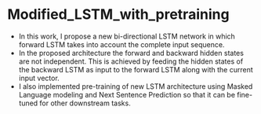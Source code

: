 # Modified_LSTM_with_pretraining
- In this work, I propose a new bi-directional LSTM network in which forward LSTM takes into account the complete input sequence.
- In the proposed architecture the forward and backward hidden states are not independent. This is achieved by feeding the hidden states of the backward LSTM as input to the forward LSTM along with the current input vector.
- I also implemented pre-training of new LSTM architecture using Masked Language modeling and Next Sentence Prediction so that it can be fine-tuned for other downstream tasks.
